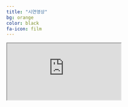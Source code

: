 ```yaml
---
title: "시연영상"
bg: orange
color: black
fa-icon: film
---
```




<iframe src="https://www.youtube.com/embed/59NoqP02ZYM" frameborder="1" allowfullscreen></iframe>
